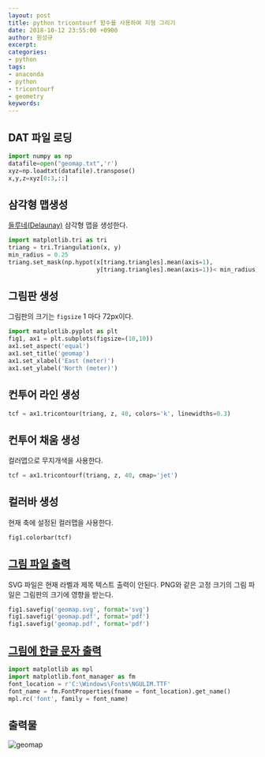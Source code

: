 ```yaml
---
layout: post
title: python tricontourf 함수를 사용하여 지형 그리기
date: 2018-10-12 23:55:00 +0900
author: 원성규
excerpt: 
categories:
- python
tags:
- anaconda
- python
- tricontourf
- geometry
keywords:
---
```


## DAT 파일 로딩
```python
import numpy as np
datafile=open("geomap.txt",'r')
xyz=np.loadtxt(datafile).transpose()
x,y,z=xyz[0:3,::]
```

## 삼각형 맵생성
[들루네(Delaunay)][1] 삼각형 맵을 생성한다. 
```python
import matplotlib.tri as tri
triang = tri.Triangulation(x, y)
min_radius = 0.25
triang.set_mask(np.hypot(x[triang.triangles].mean(axis=1),
                         y[triang.triangles].mean(axis=1))< min_radius)
```

## 그림판 생성
그림판의 크기는 `figsize` 1 마다 72px이다.
```python
import matplotlib.pyplot as plt
fig1, ax1 = plt.subplots(figsize=(10,10))
ax1.set_aspect('equal')
ax1.set_title('geomap')
ax1.set_xlabel('East (meter)')
ax1.set_ylabel('North (meter)')
```

## 컨투어 라인 생성
```python
tcf = ax1.tricontour(triang, z, 40, colors='k', linewidths=0.3)
```

## 컨투어 채움 생성
컬러맵으로 무지개색을 사용한다.
```python
tcf = ax1.tricontourf(triang, z, 40, cmap='jet')
```

## 컬러바 생성
현재 축에 설정된 컬러맵을 사용한다.
```python
fig1.colorbar(tcf)
```

## [그림 파일 출력][2]
SVG 파일은 현재 라벨과 제목 텍스트 출력이 안된다.
PNG와 같은 고정 크기의 그림 파일은 그림판의 크기에 영향을 받는다.
```python
fig1.savefig('geomap.svg', format='svg')
fig1.savefig('geomap.pdf', format='pdf')
fig1.savefig('geomap.pdf', format='pdf')
```

## [그림에 한글 문자 출력][3]
```python
import matplotlib as mpl
import matplotlib.font_manager as fm
font_location = r'C:\Windows\Fonts\NGULIM.TTF'
font_name = fm.FontProperties(fname = font_location).get_name()
mpl.rc('font', family = font_name)
```

## 출력물
![geomap]({{site.baseurl}}/img/tricontourf-python.png?raw=true)

[1]:https://matplotlib.org/api/_as_gen/matplotlib.pyplot.tricontourf.html
[2]:https://matplotlib.org/api/_as_gen/matplotlib.pyplot.savefig.html
[3]:http://corazzon.github.io/matplotlib_font_setting
